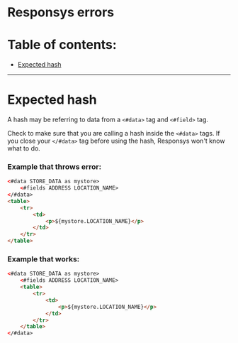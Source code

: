 # Responsys errors

# Table of contents:
- [Expected hash](https://github.com/jessecookedesign/rpl/blob/master/responsys_errors#expected-hash)

---

# Expected hash
A hash may be referring to data from a `<#data>` tag and `<#field>` tag.

Check to make sure that you are calling a hash inside the `<#data>` tags. If you close your `</#data>` tag before using the hash, Responsys won't know what to do.

### Example that throws error:
```html
<#data STORE_DATA as mystore>
    <#fields ADDRESS LOCATION_NAME>
</#data>
<table>
    <tr>
        <td>
            <p>${mystore.LOCATION_NAME}</p>
        </td>
    </tr>
</table>
```

### Example that works:
```html
<#data STORE_DATA as mystore>
    <#fields ADDRESS LOCATION_NAME>
    <table>
        <tr>
            <td>
                <p>${mystore.LOCATION_NAME}</p>
            </td>
        </tr>
    </table>
</#data>
```
